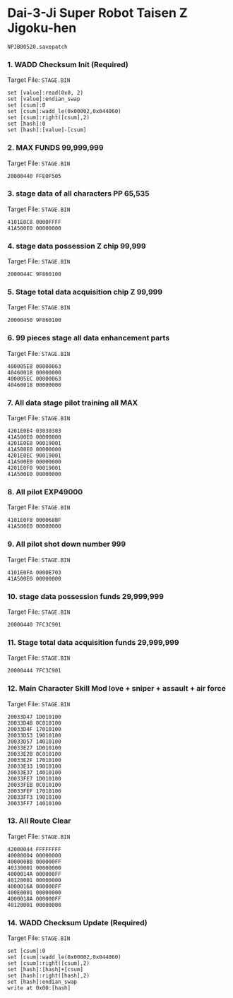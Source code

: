 #  Dai-3-Ji Super Robot Taisen Z Jigoku-hen 

`NPJB00520.savepatch`

### 1. WADD Checksum Init (Required)

Target File: `STAGE.BIN`

```
set [value]:read(0x0, 2)
set [value]:endian_swap
set [csum]:0
set [csum]:wadd_le(0x00002,0x044060)
set [csum]:right([csum],2)
set [hash]:0
set [hash]:[value]-[csum]
```

### 2. MAX FUNDS 99,999,999

Target File: `STAGE.BIN`

```
20000440 FFE0F505
```

### 3. stage data of all characters PP 65,535

Target File: `STAGE.BIN`

```
4101E0C8 0000FFFF
41A500E0 00000000
```

### 4. stage data possession Z chip 99,999

Target File: `STAGE.BIN`

```
2000044C 9F860100
```

### 5. Stage total data acquisition chip Z 99,999

Target File: `STAGE.BIN`

```
20000450 9F860100
```

### 6. 99 pieces stage all data enhancement parts

Target File: `STAGE.BIN`

```
400005E8 00000063
40460018 00000000
400005EC 00000063
40460018 00000000
```

### 7.  All data stage pilot training all MAX

Target File: `STAGE.BIN`

```
4201E0E4 03030303
41A500E0 00000000
4201E0E8 90019001
41A500E0 00000000
4201E0EC 90019001
41A500E0 00000000
4201E0F0 90019001
41A500E0 00000000
```

### 8. All pilot EXP49000

Target File: `STAGE.BIN`

```
4101E0F8 000068BF
41A500E0 00000000
```

### 9. All pilot shot down number 999

Target File: `STAGE.BIN`

```
4101E0FA 0000E703
41A500E0 00000000
```

### 10. stage data possession funds 29,999,999

Target File: `STAGE.BIN`

```
20000440 7FC3C901
```

### 11.  Stage total data acquisition funds 29,999,999

Target File: `STAGE.BIN`

```
20000444 7FC3C901
```

### 12. Main Character Skill Mod love + sniper + assault + air force

Target File: `STAGE.BIN`

```
20033D47 1D010100
20033D4B 0C010100
20033D4F 17010100
20033D53 19010100
20033D57 14010100
20033E27 1D010100
20033E2B 0C010100
20033E2F 17010100
20033E33 19010100
20033E37 14010100
20033FE7 1D010100
20033FEB 0C010100
20033FEF 17010100
20033FF3 19010100
20033FF7 14010100
```

### 13. All Route Clear

Target File: `STAGE.BIN`

```
42000044 FFFFFFFF
40080004 00000000
400000B8 000000FF
40330001 00000000
4000014A 000000FF
40120001 00000000
4000016A 000000FF
400E0001 00000000
4000018A 000000FF
40120001 00000000
```

### 14. WADD Checksum Update (Required)

Target File: `STAGE.BIN`

```
set [csum]:0
set [csum]:wadd_le(0x00002,0x044060)
set [csum]:right([csum],2)
set [hash]:[hash]+[csum]
set [hash]:right([hash],2)
set [hash]:endian_swap
write at 0x00:[hash]
```

